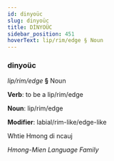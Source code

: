 ```yaml
---
id: dinyoüc
slug: dinyoüc
title: DİNYOÜC
sidebar_position: 451
hoverText: lip/rim/edge § Noun
---
```


### dinyoüc

*lip/rim/edge* **§** Noun

**Verb**: to be a lip/rim/edge

**Noun**: lip/rim/edge

**Modifier**: labial/rim-like/edge-like

Whtie Hmong di ncauj 

*Hmong-Mien Language Family*